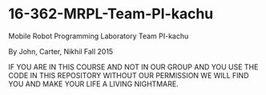 # 16-362-MRPL-Team-PI-kachu
Mobile Robot Programming Laboratory Team PI-kachu

By John, Carter, Nikhil
Fall 2015

IF YOU ARE IN THIS COURSE AND NOT IN OUR GROUP AND YOU USE THE CODE IN THIS REPOSITORY WITHOUT OUR PERMISSION WE WILL FIND YOU AND MAKE YOUR LIFE A LIVING NIGHTMARE.
